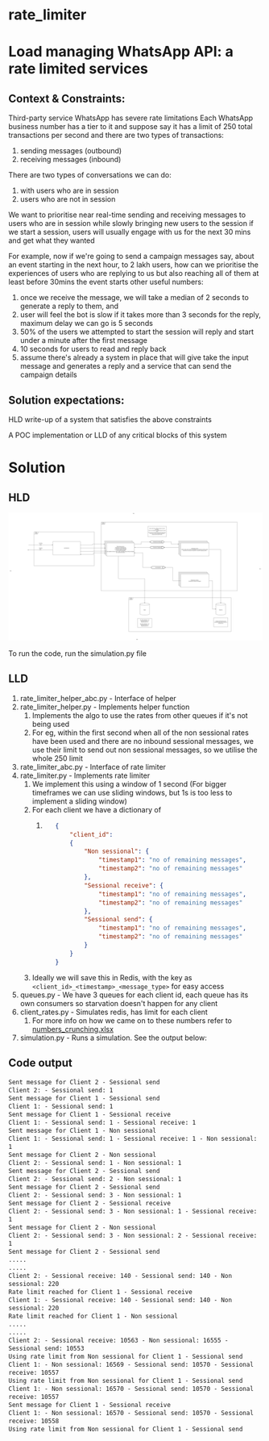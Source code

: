 # rate_limiter

# Load managing WhatsApp API: a rate limited services

## Context & Constraints:

Third-party service WhatsApp has severe rate limitations
Each WhatsApp business number has a tier to it and suppose say it has a limit of 250 total transactions per second
and there are two types of transactions: 

1. sending messages (outbound)
2. receiving messages (inbound)

There are two types of conversations we can do: 

1. with users who are in session
2. users who are not in session

We want to prioritise near real-time sending and receiving messages to users who are in session while slowly bringing new users to the session
if we start a session, users will usually engage with us for the next 30 mins and get what they wanted

For example, now if we're going to send a campaign messages say, about an event starting in the next hour, to 2 lakh users, how can we prioritise the experiences of users who are replying to us but also reaching all of them at least before 30mins the event starts
other useful numbers:

1. once we receive the message, we will take a median of 2 seconds to generate a reply to them, and 
2. user will feel the bot is slow if it takes more than 3 seconds for the reply, maximum delay we can go is 5 seconds 
3. 50% of the users we attempted to start the session will reply and start under a minute after the first message 
4. 10 seconds for users to read and reply back 
5. assume there's already a system in place that will give take the input message and generates a reply and a service that can send the campaign details

## Solution expectations:

HLD write-up of a system that satisfies the above constraints

A POC implementation or LLD of any critical blocks of this system


# Solution 

## HLD

![rate_limiter.drawio.png](rate_limiter.drawio.png)

To run the code, run the simulation.py file

## LLD

1. rate_limiter_helper_abc.py - Interface of helper
2. rate_limiter_helper.py - Implements helper function
   1. Implements the algo to use the rates from other queues if it's not being used
   2. For eg, within the first second when all of the non sessional rates have been used and there are no inbound sessional messages, we use their limit to send out non sessional messages, so we utilise the whole 250 limit
2. rate_limiter_abc.py - Interface of rate limiter
2. rate_limiter.py - Implements rate limiter
   1. We implement this using a window of 1 second (For bigger timeframes we can use sliding windows, but 1s is too less to implement a sliding window)
   2. For each client we have a dictionary of
      1. ```json
            {
                "client_id": 
                {
                    "Non sessional": {
                        "timestamp1": "no of remaining messages",
                        "timestamp2": "no of remaining messages" 
                    }, 
                    "Sessional receive": {
                        "timestamp1": "no of remaining messages",
                        "timestamp2": "no of remaining messages" 
                    }, 
                    "Sessional send": {
                        "timestamp1": "no of remaining messages",
                        "timestamp2": "no of remaining messages" 
                    }
                }
            }
   3. Ideally we will save this in Redis, with the key as `<client_id>_<timestamp>_<message_type>` for easy access
2. queues.py - We have 3 queues for each client id, each queue has its own consumers so starvation doesn't happen for any client
3. client_rates.py - Simulates redis, has limit for each client
   1. For more info on how we came on to these numbers refer to [numbers_crunching.xlsx](numbers_crunching.xlsx)
4. simulation.py - Runs a simulation. See the output below:

## Code output

```text
Sent message for Client 2 - Sessional send
Client 2: - Sessional send: 1
Sent message for Client 1 - Sessional send
Client 1: - Sessional send: 1
Sent message for Client 1 - Sessional receive
Client 1: - Sessional send: 1 - Sessional receive: 1
Sent message for Client 1 - Non sessional
Client 1: - Sessional send: 1 - Sessional receive: 1 - Non sessional: 1
Sent message for Client 2 - Non sessional
Client 2: - Sessional send: 1 - Non sessional: 1
Sent message for Client 2 - Sessional send
Client 2: - Sessional send: 2 - Non sessional: 1
Sent message for Client 2 - Sessional send
Client 2: - Sessional send: 3 - Non sessional: 1
Sent message for Client 2 - Sessional receive
Client 2: - Sessional send: 3 - Non sessional: 1 - Sessional receive: 1
Sent message for Client 2 - Non sessional
Client 2: - Sessional send: 3 - Non sessional: 2 - Sessional receive: 1
Sent message for Client 2 - Sessional send
.....
.....
Client 2: - Sessional receive: 140 - Sessional send: 140 - Non sessional: 220
Rate limit reached for Client 1 - Sessional receive
Client 1: - Sessional receive: 140 - Sessional send: 140 - Non sessional: 220
Rate limit reached for Client 1 - Non sessional
.....
.....
Client 2: - Sessional receive: 10563 - Non sessional: 16555 - Sessional send: 10553
Using rate limit from Non sessional for Client 1 - Sessional send
Client 1: - Non sessional: 16569 - Sessional send: 10570 - Sessional receive: 10557
Using rate limit from Non sessional for Client 1 - Sessional send
Client 1: - Non sessional: 16570 - Sessional send: 10570 - Sessional receive: 10557
Sent message for Client 1 - Sessional receive
Client 1: - Non sessional: 16570 - Sessional send: 10570 - Sessional receive: 10558
Using rate limit from Non sessional for Client 1 - Sessional send

```